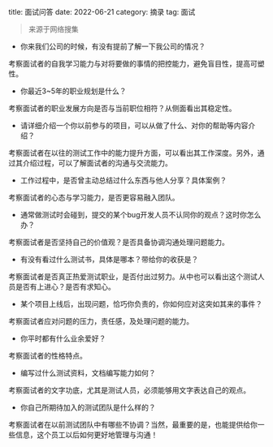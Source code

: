 title: 面试问答
date: 2022-06-21
category: 摘录
tag: 面试

> 来源于网络搜集

- 你来我们公司的时候，有没有提前了解一下我公司的情况？

考察面试者的自我学习能力与对将要做的事情的把控能力，避免盲目性，提高可塑性。

- 你最近3~5年的职业规划是什么？

考察面试者的职业发展方向是否与当前职位相符？从侧面看出其稳定性。

- 请详细介绍一个你以前参与的项目，可以从做了什么、对你的帮助等内容介绍？

考察面试者在以往的测试工作中的能力提升方面，可以看出其工作深度。另外，通过其介绍过程，可以了解面试者的沟通与交流能力。

- 工作过程中，是否曾主动总结过什么东西与他人分享？具体案例？

考察面试者的心态与学习能力，是否更容易融入团队。

- 通常做测试时会碰到，提交的某个bug开发人员不认同你的观点？这时你怎么办？

考察面试者是否坚持自己的价值观？是否具备协调沟通处理问题能力。

- 有没有看过什么测试书，具体是哪本？带给你的收获是？

考察面试者是否真正热爱测试职业，是否付出过努力。从中也可以看出这个测试人员是否有上进心？是否有求知心。

- 某个项目上线后，出现问题，恰巧你负责的，你如何应对这突如其来的事件？

考察面试者应对问题的压力，责任感，及处理问题的能力。

- 你平时都有什么业余爱好？

考察面试者的性格特点。

- 编写过什么测试资料，文档编写能力如何？

考察面试者的文字功底，尤其是测试人员，必须能够用文字表达自己的观点。

- 你自己所期待加入的测试团队是什么样的？

考察面试者在以前测试团队中有哪些不协调？当然，最重要的是，也能提供给你一些信息，这个员工以后如何更好地管理与沟通！
